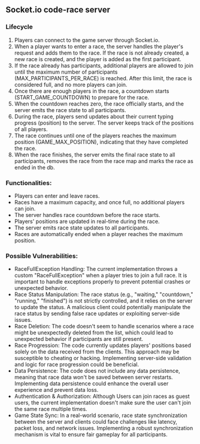 ## Socket.io code-race server

### Lifecycle


1. Players can connect to the game server through Socket.io.
2. When a player wants to enter a race, the server handles the player's request and adds them to the race. If the race is not already created, a new race is created, and the player is added as the first participant.
3. If the race already has participants, additional players are allowed to join until the maximum number of participants (MAX_PARTICIPANTS_PER_RACE) is reached. After this limit, the race is considered full, and no more players can join.
4. Once there are enough players in the race, a countdown starts (START_GAME_COUNTDOWN) to prepare for the race.
5. When the countdown reaches zero, the race officially starts, and the server emits the race state to all participants.
6. During the race, players send updates about their current typing progress (position) to the server. The server keeps track of the positions of all players.
7. The race continues until one of the players reaches the maximum position (GAME_MAX_POSITION), indicating that they have completed the race.
8. When the race finishes, the server emits the final race state to all participants, removes the race from the race map and marks the race as ended in the db.

### Functionalities:

- Players can enter and leave races.
- Races have a maximum capacity, and once full, no additional players can join.
- The server handles race countdown before the race starts.
- Players' positions are updated in real-time during the race.
- The server emits race state updates to all participants.
- Races are automatically ended when a player reaches the maximum position.

### Possible Vulnerabilities:

- RaceFullException Handling: The current implementation throws a custom "RaceFullException" when a player tries to join a full race. It is important to handle exceptions properly to prevent potential crashes or unexpected behavior.
- Race Status Manipulation: The race status (e.g., "waiting," "countdown," "running," "finished") is not strictly controlled, and it relies on the server to update the status. A malicious client could potentially manipulate the race status by sending false race updates or exploiting server-side issues.
- Race Deletion: The code doesn't seem to handle scenarios where a race might be unexpectedly deleted from the list, which could lead to unexpected behavior if participants are still present.
- Race Progression: The code currently updates players' positions based solely on the data received from the clients. This approach may be susceptible to cheating or hacking. Implementing server-side validation and logic for race progression could be beneficial.
- Data Persistence: The code does not include any data persistence, meaning that race data won't be saved between server restarts. Implementing data persistence could enhance the overall user experience and prevent data loss.
- Authentication & Authorization: Although Users can join races as guest users, the current implementation doesn't make sure the user can't join the same race multiple times.
- Game State Sync: In a real-world scenario, race state synchronization between the server and clients could face challenges like latency, packet loss, and network issues. Implementing a robust synchronization mechanism is vital to ensure fair gameplay for all participants.